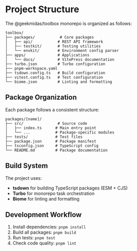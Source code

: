 # Project Structure

The @geekmidas/toolbox monorepo is organized as follows:

```
toolbox/
├── packages/           # Core packages
│   ├── api/           # REST API framework
│   ├── testkit/       # Testing utilities
│   └── envkit/        # Environment config parser
├── apps/              # Applications
│   └── docs/          # VitePress documentation
├── turbo.json         # Turbo configuration
├── pnpm-workspace.yaml
├── tsdown.config.ts   # Build configuration
├── vitest.config.ts   # Test configuration
└── biome.json         # Linting and formatting
```

## Package Organization

Each package follows a consistent structure:

```
packages/[name]/
├── src/               # Source code
│   ├── index.ts      # Main entry point
│   └── ...           # Package-specific modules
├── tests/            # Test files
├── package.json      # Package manifest
├── tsconfig.json     # TypeScript config
└── README.md         # Package documentation
```

## Build System

The project uses:
- **tsdown** for building TypeScript packages (ESM + CJS)
- **Turbo** for monorepo task orchestration
- **Biome** for linting and formatting

## Development Workflow

1. Install dependencies: `pnpm install`
2. Build all packages: `pnpm build`
3. Run tests: `pnpm test`
4. Check code quality: `pnpm lint`